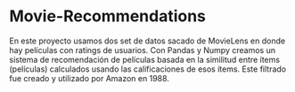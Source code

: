 # Movie-Recommendations

En este proyecto usamos dos set de datos sacado de MovieLens en donde hay películas con ratings de usuarios.
Con Pandas y Numpy creamos un sistema de recomendación de películas basada en  la similitud entre ítems (películas) calculados usando las calificaciones de esos ítems. 
Este filtrado fue creado y utilizado por Amazon en 1988.
